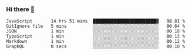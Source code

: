 ### Hi there 👋

<!-- - 🔭 I’m currently working on ...
- 🌱 I’m currently learning ...
- 👯 I’m looking to collaborate on ...
- 🤔 I’m looking for help with ...
- 💬 Ask me about ...
- 📫 How to reach me: ...
- 😄 Pronouns: ...
- ⚡ Fun fact: ... -->



<!--START_SECTION:waka-->

```text
JavaScript       14 hrs 51 mins  ████████████████████████▓   98.81 %
GitIgnore file   5 mins          ░░░░░░░░░░░░░░░░░░░░░░░░░   00.64 %
JSON             1 min           ░░░░░░░░░░░░░░░░░░░░░░░░░   00.18 %
TypeScript       1 min           ░░░░░░░░░░░░░░░░░░░░░░░░░   00.13 %
Markdown         1 min           ░░░░░░░░░░░░░░░░░░░░░░░░░   00.12 %
GraphQL          0 secs          ░░░░░░░░░░░░░░░░░░░░░░░░░   00.10 %
```

<!--END_SECTION:waka-->

